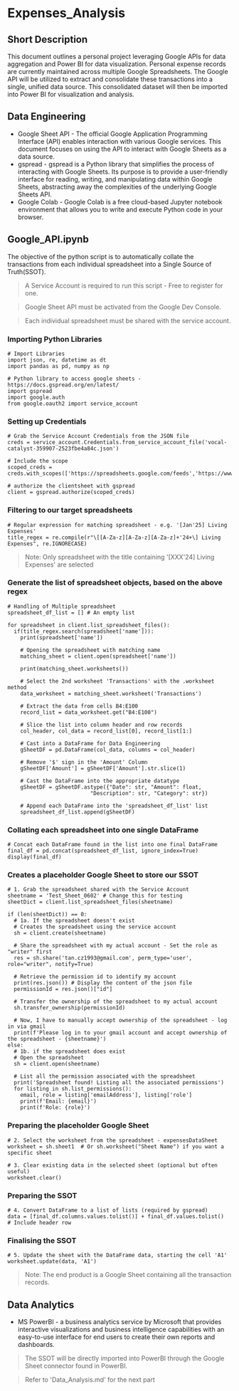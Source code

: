 # Expenses_Analysis

## Short Description
This document outlines a personal project leveraging Google APIs for data aggregation and Power BI for data visualization.  Personal expense records are currently maintained across multiple Google Spreadsheets.  The Google API will be utilized to extract and consolidate these transactions into a single, unified data source. This consolidated dataset will then be imported into Power BI for visualization and analysis.

## Data Engineering
* Google Sheet API - The official Google Application Programming Interface (API) enables interaction with various Google services.  This document focuses on using the API to interact with Google Sheets as a data source. 
* gspread - gspread is a Python library that simplifies the process of interacting with Google Sheets.  Its purpose is to provide a user-friendly interface for reading, writing, and manipulating data within Google Sheets, abstracting away the complexities of the underlying Google Sheets API. 
* Google Colab - Google Colab is a free cloud-based Jupyter notebook environment that allows you to write and execute Python code in your browser.

## Google_API.ipynb
The objective of the python script is to automatically collate the transactions from each individual spreadsheet into a Single Source of Truth(SSOT). 
> A Service Account is required to run this script - Free to register for one.

> Google Sheet API must be activated from the Google Dev Console.

> Each individual spreadsheet must be shared with the service account.

### Importing Python Libraries
```
# Import Libraries
import json, re, datetime as dt
import pandas as pd, numpy as np

# Python library to access google sheets - https://docs.gspread.org/en/latest/
import gspread
import google.auth
from google.oauth2 import service_account
```

### Setting up Credentials
```
# Grab the Service Account Credentials from the JSON file
creds = service_account.Credentials.from_service_account_file('vocal-catalyst-359907-2523fbe4a84c.json')

# Include the scope
scoped_creds = creds.with_scopes(['https://spreadsheets.google.com/feeds','https://www.googleapis.com/auth/drive'])

# authorize the clientsheet with gspread
client = gspread.authorize(scoped_creds)
```

### Filtering to our target spreadsheets
```
# Regular expression for matching spreadsheet - e.g. '[Jan'25] Living Expenses'
title_regex = re.compile(r"\[[A-Za-z][A-Za-z][A-Za-z]+'24+\] Living Expenses", re.IGNORECASE)
```
> Note: Only spreadsheet with the title containing '[XXX'24] Living Expenses' are selected


### Generate the list of spreadsheet objects, based on the above regex
```
# Handling of Multiple spreadsheet
spreadsheet_df_list = [] # An empty list

for spreadsheet in client.list_spreadsheet_files():
  if(title_regex.search(spreadsheet['name'])):
    print(spreadsheet['name'])

    # Opening the spreadsheet with matching name
    matching_sheet = client.open(spreadsheet['name'])

    print(matching_sheet.worksheets())

    # Select the 2nd worksheet 'Transactions' with the .worksheet method
    data_worksheet = matching_sheet.worksheet('Transactions')

    # Extract the data from cells B4:E100
    record_list = data_worksheet.get("B4:E100")

    # Slice the list into column header and row records
    col_header, col_data = record_list[0], record_list[1:]

    # Cast into a DataFrame for Data Engineering
    gSheetDF = pd.DataFrame(col_data, columns = col_header)

    # Remove '$' sign in the 'Amount' Column
    gSheetDF['Amount'] = gSheetDF['Amount'].str.slice(1)

    # Cast the DataFrame into the appropriate datatype
    gSheetDF = gSheetDF.astype({"Date": str, "Amount": float,
                          "Description": str, "Category": str})

    # Append each DataFrame into the 'spreadsheet_df_list' list
    spreadsheet_df_list.append(gSheetDF)
```

### Collating each spreadsheet into one single DataFrame
```
# Concat each DataFrame found in the list into one final DataFrame
final_df = pd.concat(spreadsheet_df_list, ignore_index=True)
display(final_df)
```

### Creates a placeholder Google Sheet to store our SSOT
```
# 1. Grab the spreadsheet shared with the Service Account
sheetname = 'Test_Sheet_0602' # Change this for testing
sheetDict = client.list_spreadsheet_files(sheetname)

if (len(sheetDict)) == 0:
  # 1a. If the spreadsheet doesn't exist
  # Creates the spreadsheet using the service account
  sh = client.create(sheetname)

  # Share the spreadsheet with my actual account - Set the role as "writer" first
  res = sh.share('tan.cz1993@gmail.com', perm_type='user', role="writer", notify=True)

  # Retrieve the permission id to identify my account
  print(res.json()) # Display the content of the json file
  permissionId = res.json()["id"]

  # Transfer the ownership of the spreadsheet to my actual account
  sh.transfer_ownership(permissionId)

  # Now, I have to manually accept ownership of the spreadsheet - log in via gmail
  print(f'Please log in to your gmail account and accept ownership of the spreadsheet - {sheetname}')
else:
  # 1b. if the spreadsheet does exist
  # Open the spreadsheet
  sh = client.open(sheetname)

  # List all the permission associated with the spreadsheet
  print('Spreadsheet found! Listing all the associated permissions')
  for listing in sh.list_permissions():
    email, role = listing['emailAddress'], listing['role']
    print(f'Email: {email}')
    print(f'Role: {role}')
```

### Preparing the placeholder Google Sheet
```
# 2. Select the worksheet from the spreadsheet - expensesDataSheet
worksheet = sh.sheet1  # Or sh.worksheet("Sheet Name") if you want a specific sheet

# 3. Clear existing data in the selected sheet (optional but often useful)
worksheet.clear()
```

### Preparing the SSOT
```
# 4. Convert DataFrame to a list of lists (required by gspread)
data = [final_df.columns.values.tolist()] + final_df.values.tolist()  # Include header row
```

### Finalising the SSOT
```
# 5. Update the sheet with the DataFrame data, starting the cell 'A1'
worksheet.update(data, 'A1')
```
> Note: The end product is a Google Sheet containing all the transaction records.

## Data Analytics
* MS PowerBI - a business analytics service by Microsoft that provides interactive visualizations and business intelligence capabilities with an easy-to-use interface for end users to create their own reports and dashboards.
> The SSOT will be directly imported into PowerBI through the Google Sheet connector found in PowerBI.

> Refer to 'Data_Analysis.md' for the next part
